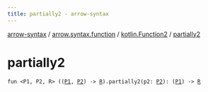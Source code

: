```yaml
---
title: partially2 - arrow-syntax
---
```


[arrow-syntax](../../index.html) / [arrow.syntax.function](../index.html) / [kotlin.Function2](index.html) / [partially2](./partially2.html)

# partially2

`fun <P1, P2, R> ((`[`P1`](partially2.html#P1)`, `[`P2`](partially2.html#P2)`) -> `[`R`](partially2.html#R)`).partially2(p2: `[`P2`](partially2.html#P2)`): (`[`P1`](partially2.html#P1)`) -> `[`R`](partially2.html#R)